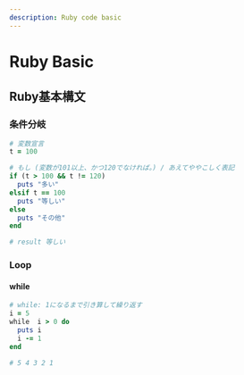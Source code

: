 ```yaml
---
description: Ruby code basic
---
```


# Ruby Basic

## Ruby基本構文

### 条件分岐

```ruby
# 変数宣言
t = 100

# もし (変数が101以上、かつ120でなければ。) / あえてややこしく表記
if (t > 100 && t != 120)
  puts "多い"
elsif t == 100
  puts "等しい"
else
  puts "その他"
end

# result 等しい
```

### Loop

#### while

```ruby
# while: 1になるまで引き算して繰り返す
i = 5
while  i > 0 do
  puts i
  i -= 1
end

# 5 4 3 2 1
```
